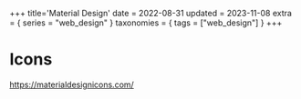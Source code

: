 +++
title='Material Design'
date = 2022-08-31
updated = 2023-11-08
extra = { series = "web_design" }
taxonomies = { tags = ["web_design"] }
+++

# Icons

<https://materialdesignicons.com/>
